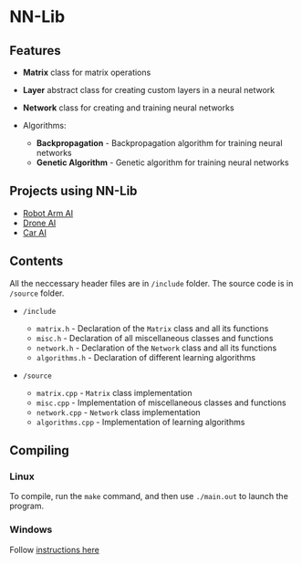 # NN-Lib

## Features
* **Matrix** class for matrix operations
* **Layer** abstract class for creating custom layers in a neural network
* **Network** class for creating and training neural networks

* Algorithms:
	* **Backpropagation** - Backpropagation algorithm for training neural networks
	* **Genetic Algorithm** - Genetic algorithm for training neural networks

## Projects using NN-Lib
* [Robot Arm AI](https://github.com/gregora/Robot-Arm-AI)
* [Drone AI](https://github.com/gregora/Drone-AI)
* [Car AI](https://github.com/gregora/Car-AI)



## Contents

All the neccessary header files are in `/include` folder.
The source code is in `/source` folder.

* `/include`
	* `matrix.h` - Declaration of the `Matrix` class and all its functions
	* `misc.h` - Declaration of all miscellaneous classes and functions
	* `network.h` - Declaration of the `Network` class and all its functions
	* `algorithms.h` - Declaration of different learning algorithms

* `/source`
	* `matrix.cpp` - `Matrix` class implementation
	* `misc.cpp` - Implementation of miscellaneous classes and functions
	* `network.cpp` - `Network` class implementation
	* `algorithms.cpp` - Implementation of learning algorithms

## Compiling

### Linux
To compile, run the `make` command, and then use `./main.out` to launch the program.

### Windows
Follow [instructions here](https://www.cnet.com/how-to/how-to-install-linux/)  
